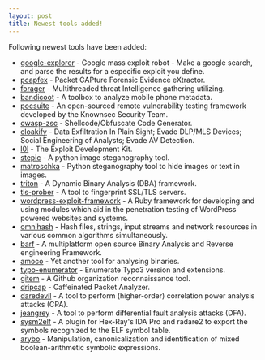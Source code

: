 ```yaml
---
layout: post
title: Newest tools added!
---
```


Following newest tools have been added:

* [google-explorer](https://github.com/anarcoder/google_explorer) - Google mass exploit robot - Make a google search, and parse the results for a especific exploit you define.
* [pcapfex](https://github.com/vikwin/pcapfex) - Packet CAPture Forensic Evidence eXtractor.
* [forager](https://github.com/byt3smith/Forager) - Multithreaded threat Intelligence gathering utilizing.
* [bandicoot](https://github.com/yvesalexandre/bandicoot) - A toolbox to analyze mobile phone metadata.
* [pocsuite](https://github.com/knownsec/Pocsuite) - An open-sourced remote vulnerability testing framework developed by the Knownsec Security Team.
* [owasp-zsc](https://github.com/zscproject/OWASP-ZSC) - Shellcode/Obfuscate Code Generator.
* [cloakify](https://github.com/trycatchhcf/cloakify) - Data Exfiltration In Plain Sight; Evade DLP/MLS Devices; Social Engineering of Analysts; Evade AV Detection.
* [l0l](https://github.com/roissy/l0l) - The Exploit Development Kit.
* [stepic](http://domnit.org/stepic/doc/) - A python image steganography tool.
* [matroschka](https://github.com/fgrimme/Matroschka) - Python steganography tool to hide images or text in images.
* [triton](https://github.com/JonathanSalwan/Triton) - A Dynamic Binary Analysis (DBA) framework.
* [tls-prober](https://github.com/WestpointLtd/tls_prober) - A tool to fingerprint SSL/TLS servers.
* [wordpress-exploit-framework](https://github.com/rastating/wordpress-exploit-framework) - A Ruby framework for developing and using modules which aid in the penetration testing of WordPress powered websites and systems.
* [omnihash](https://github.com/Miserlou/omnihash) - Hash files, strings, input streams and network resources in various common algorithms simultaneously.
* [barf](https://github.com/programa-stic/barf-project) - A multiplatform open source Binary Analysis and Reverse engineering Framework.
* [amoco](https://github.com/bdcht/amoco) - Yet another tool for analysing binaries.
* [typo-enumerator](https://github.com/whoot/Typo-Enumerator) - Enumerate Typo3 version and extensions.
* [gitem](https://github.com/mschwager/gitem) - A Github organization reconnaissance tool.
* [dripcap](https://github.com/dripcap/dripcap) - Caffeinated Packet Analyzer.
* [daredevil](https://github.com/SideChannelMarvels/Daredevil) - A tool to perform (higher-order) correlation power analysis attacks (CPA).
* [jeangrey](https://github.com/SideChannelMarvels/JeanGrey) - A tool to perform differential fault analysis attacks (DFA).
* [sysm2elf](https://github.com/danigargu/syms2elf) - A plugin for Hex-Ray's IDA Pro and radare2 to export the symbols recognized to the ELF symbol table.
* [arybo](https://github.com/quarkslab/arybo) - Manipulation, canonicalization and identification of mixed boolean-arithmetic symbolic expressions.
